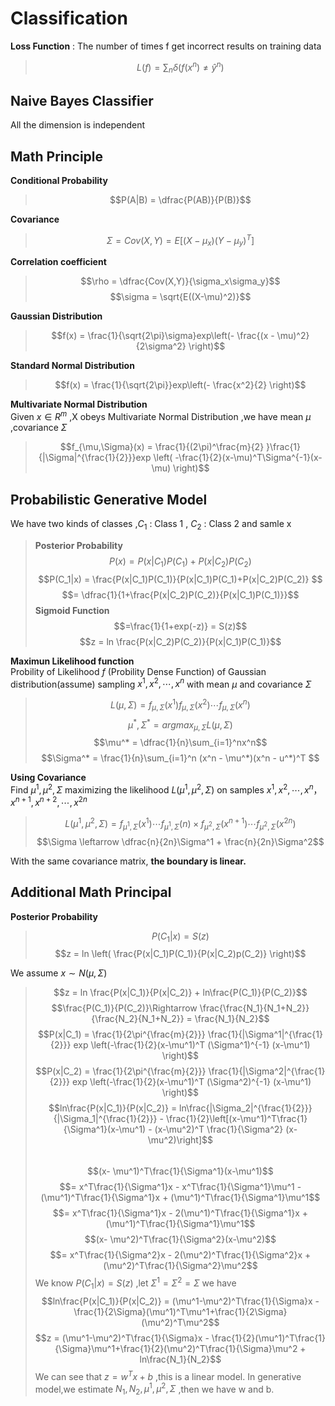 # Classification

**Loss Function** : The number of times f get incorrect results on training data
> $$L(f) = \sum_n\delta(f(x^n) \neq \hat{y}^n)$$

## Naive Bayes Classifier
All the dimension is independent

## Math Principle
**Conditional Probability**
> $$P(A|B) = \dfrac{P(AB)}{P(B)}$$

**Covariance**  
> $$\Sigma = Cov(X,Y) = E[(X-\mu_x)(Y-\mu_y)^T]$$

**Correlation coefficient**
> $$\rho = \dfrac{Cov(X,Y)}{\sigma_x\sigma_y}$$
> $$\sigma = \sqrt{E((X-\mu)^2)}$$

**Gaussian Distribution**
> $$f(x) = \frac{1}{\sqrt{2\pi}\sigma}exp\left(- \frac{(x - \mu)^2}{2\sigma^2} \right)$$

**Standard Normal Distribution**
> $$f(x) = \frac{1}{\sqrt{2\pi}}exp\left(- \frac{x^2}{2} \right)$$

**Multivariate Normal Distribution**  
Given $x \in R^m$ ,X obeys Multivariate Normal Distribution ,we have mean $\mu$ ,covariance $\Sigma$
> $$f_{\mu,\Sigma}(x) = \frac{1}{(2\pi)^\frac{m}{2} }\frac{1}{|\Sigma|^{\frac{1}{2}}}exp \left( -\frac{1}{2}(x-\mu)^T\Sigma^{-1}(x-\mu) \right)$$

## Probabilistic Generative Model
We have two kinds of classes ,$C_1$ : Class 1 , $C_2$ : Class 2 and samle x 
> **Posterior Probability**
> $$P(x) = P(x|C_1)P(C_1)+P(x|C_2)P(C_2)$$
> $$P(C_1|x) = \frac{P(x|C_1)P(C_1)}{P(x|C_1)P(C_1)+P(x|C_2)P(C_2)} $$
> $$= \dfrac{1}{1+\frac{P(x|C_2)P(C_2)}{P(x|C_1)P(C_1)}}$$
> **Sigmoid Function**
> $$=\frac{1}{1+exp(-z)} = S(z)$$
> $$z = ln \frac{P(x|C_2)P(C_2)}{P(x|C_1)P(C_1)}$$


**Maximun Likelihood function**  
Probility of Likelihood $f$ (Probility Dense Function) of Gaussian distribution(assume)  sampling $x^1,x^2,\cdots,x^n$ with mean $\mu$ and covariance $\Sigma$
> $$L(\mu,\Sigma) = f_{\mu,\Sigma}(x^1)f_{\mu,\Sigma}(x^2) \cdots f_{\mu,\Sigma}(x^n)$$
> $$\mu^*,\Sigma^* = arg max_{\mu,\Sigma}L(\mu,\Sigma)$$
> $$\mu^* = \dfrac{1}{n}\sum_{i=1}^nx^n$$
> $$\Sigma^* = \frac{1}{n}\sum_{i=1}^n (x^n - \mu^*)(x^n - u^*)^T $$

**Using Covariance**  
Find $\mu^1,\mu^2,\Sigma$ maximizing the likelihood $L(\mu^1,\mu^2,\Sigma)$ on samples $x^1,x^2,\cdots,x^n，x^{n+1},x^{n+2},\cdots,x^{2n}$
> $$L(\mu^1,\mu^2,\Sigma) = f_{\mu^1,\Sigma}(x^1)\cdots f_{\mu^1,\Sigma}(n) \times f_{\mu^2,\Sigma}(x^{n+1})\cdots f_{\mu^2,\Sigma}(x^{2n})$$
> $$\Sigma \leftarrow \dfrac{n}{2n}\Sigma^1 + \frac{n}{2n}\Sigma^2$$

With the same covariance matrix, **the boundary is linear.**

## Additional Math Principal 
**Posterior Probability**
> $$P(C_1|x) =  S(z)$$
> $$z = ln \left( \frac{P(x|C_1)P(C_1)}{P(x|C_2)p(C_2)} \right)$$

We assume $x\sim N(\mu,\Sigma)$

> $$z = ln \frac{P(x|C_1)}{P(x|C_2)} + ln\frac{P(C_1)}{P(C_2)}$$
> $$\frac{P(C_1)}{P(C_2)}\Rightarrow \frac{\frac{N_1}{N_1+N_2}}{\frac{N_2}{N_1+N_2}} = \frac{N_1}{N_2}$$
> $$P(x|C_1) = \frac{1}{2\pi^{\frac{m}{2}}} \frac{1}{|\Sigma^1|^{\frac{1}{2}}} exp \left(-\frac{1}{2}(x-\mu^1)^T (\Sigma^1)^{-1} (x-\mu^1) \right)$$
> $$P(x|C_2) = \frac{1}{2\pi^{\frac{m}{2}}} \frac{1}{|\Sigma^2|^{\frac{1}{2}}} exp \left(-\frac{1}{2}(x-\mu^1)^T (\Sigma^2)^{-1} (x-\mu^1) \right)$$
> $$ln\frac{P(x|C_1)}{P(x|C_2)} = ln\frac{|\Sigma_2|^{\frac{1}{2}}}{|\Sigma_1|^{\frac{1}{2}}} - \frac{1}{2}\left[(x-\mu^1)^T\frac{1}{\Sigma^1}(x-\mu^1) - (x-\mu^2)^T \frac{1}{\Sigma^2} (x-\mu^2)\right]$$  
> $$(x- \mu^1)^T\frac{1}{\Sigma^1}(x-\mu^1)$$
> $$= x^T\frac{1}{\Sigma^1}x - x^T\frac{1}{\Sigma^1}\mu^1 - (\mu^1)^T\frac{1}{\Sigma^1}x + (\mu^1)^T\frac{1}{\Sigma^1}\mu^1$$
> $$= x^T\frac{1}{\Sigma^1}x - 2(\mu^1)^T\frac{1}{\Sigma^1}x + (\mu^1)^T\frac{1}{\Sigma^1}\mu^1$$
> $$(x- \mu^2)^T\frac{1}{\Sigma^2}(x-\mu^2)$$
> $$= x^T\frac{1}{\Sigma^2}x - 2(\mu^2)^T\frac{1}{\Sigma^2}x + (\mu^2)^T\frac{1}{\Sigma^2}\mu^2$$
We know $P(C_1|x)=S(z)$ ,let $\Sigma^1 = \Sigma^2 =\Sigma$ we have
> $$ln\frac{P(x|C_1)}{P(x|C_2)}  = (\mu^1-\mu^2)^T\frac{1}{\Sigma}x - \frac{1}{2\Sigma}(\mu^1)^T\mu^1+\frac{1}{2\Sigma}(\mu^2)^T\mu^2$$
> $$z = (\mu^1-\mu^2)^T\frac{1}{\Sigma}x - \frac{1}{2}(\mu^1)^T\frac{1}{\Sigma}\mu^1+\frac{1}{2}(\mu^2)^T\frac{1}{\Sigma}\mu^2 + ln\frac{N_1}{N_2}$$
We can see that $z = w^Tx + b$ ,this is a linear model. In generative model,we estimate $N_1,N_2,\mu^1,\mu^2,\Sigma$ ,then we have w and b.